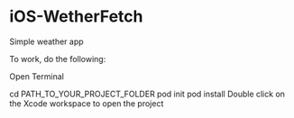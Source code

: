 # iOS-WetherFetch

Simple weather app

To work, do the following:

Open Terminal

cd PATH_TO_YOUR_PROJECT_FOLDER
pod init
pod install
Double click on the Xcode workspace to open the project
